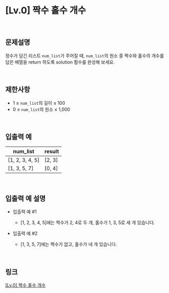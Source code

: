 # [Lv.0] 짝수 홀수 개수

<br>

## 문제설명
정수가 담긴 리스트 `num_list`가 주어질 때, `num_list`의 원소 중 짝수와 홀수의 개수를 담은 배열을 return 하도록 solution 함수를 완성해 보세요.

<br>

## 제한사항
- 1 ≤ `num_list`의 길이 ≤ 100
- 0 ≤ `num_list`의 원소 ≤ 1,000

<br>

## 입출력 예
| num_list | result |
|---|---|
| [1, 2, 3, 4, 5] | [2, 3] |
| [1, 3, 5, 7] | [0, 4] |

<br>

## 입출력 예 설명
- 입출력 예 #1
    - [1, 2, 3, 4, 5]에는 짝수가 2, 4로 두 개, 홀수가 1, 3, 5로 세 개 있습니다.

- 입출력 예 #2
    - [1, 3, 5, 7]에는 짝수가 없고, 홀수가 네 개 있습니다.

<br>

## 링크
[[Lv.0] 짝수 홀수 개수](https://school.programmers.co.kr/learn/courses/30/lessons/120824)
